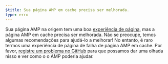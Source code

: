 ```yaml
---
$title: Sua página AMP em cache precisa ser melhorada.
type: erro
---
```


Sua página AMP na origem tem uma boa [experiência de página](https://developers.google.com/search/docs/guides/page-experience), mas a página AMP em cache precisa ser melhorada. Não se preocupe, temos algumas recomendações para ajudá-lo a melhorar! No entanto, é raro termos uma experiência de página de falha de página AMP em cache. Por favor, [registre um problema no GitHub](https://github.com/ampproject/amphtml/issues/new?assignees=&labels=Type:+Page+experience&template=page-experience.md&title=Page+experience+issue) para que possamos dar uma olhada nisso e ver como o o AMP poderia ajudar.
